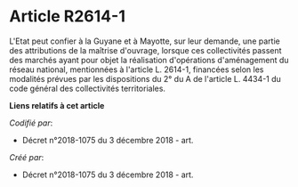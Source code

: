 # Article R2614-1

L'Etat peut confier à la Guyane et à Mayotte, sur leur demande, une partie des attributions de la maîtrise d'ouvrage, lorsque
ces collectivités passent des marchés ayant pour objet la réalisation d'opérations d'aménagement du réseau national,
mentionnées à l'article L. 2614-1, financées selon les modalités prévues par les dispositions du 2° du A de l'article L.
4434-1 du code général des collectivités territoriales.

**Liens relatifs à cet article**

_Codifié par_:

  - Décret n°2018-1075 du 3 décembre 2018 - art.

_Créé par_:

  - Décret n°2018-1075 du 3 décembre 2018 - art.
